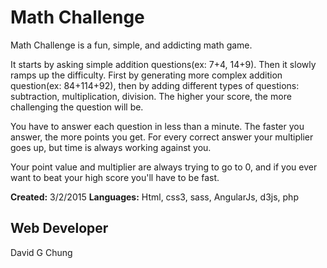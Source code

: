 Math Challenge
====

Math Challenge is a fun, simple, and addicting math game. 

It starts by asking simple addition questions(ex: 7+4, 14+9). Then it slowly ramps up the difficulty. First by generating more complex addition question(ex: 84+114+92), then by adding different types of questions: subtraction, multiplication, division. 
The higher your score, the more challenging the question will be.

You have to answer each question in less than a minute. The faster you answer, the more points you get. For every correct answer your multiplier goes up, but time is always working against you. 

Your point value and multiplier are always trying to go to 0, and if you ever want to beat your high score you'll have to be fast.

**Created:** 3/2/2015
**Languages:** Html, css3, sass, AngularJs, d3js, php

Web Developer
----------
David G Chung
